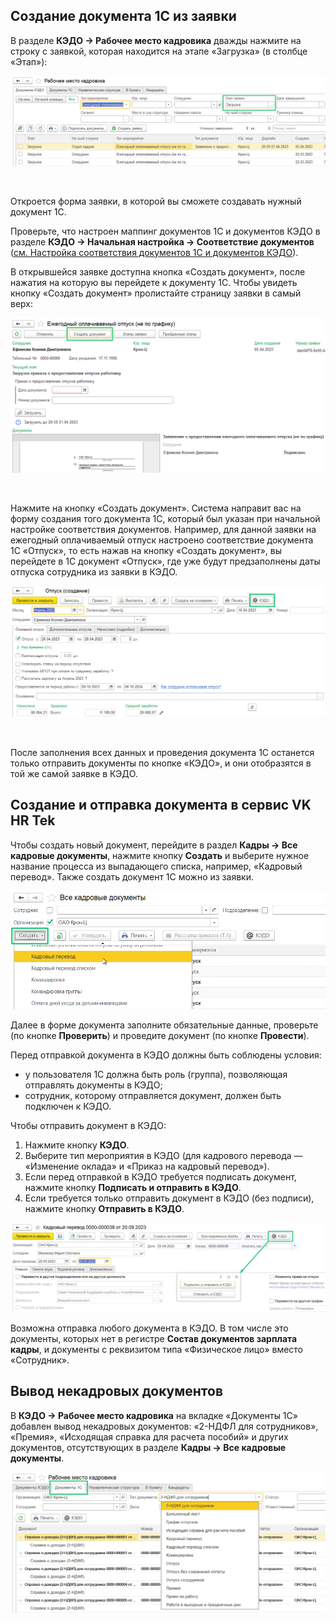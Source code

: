 ## **Создание документа 1С из заявки**

В разделе **КЭДО → Рабочее место кадровика** дважды нажмите на строку с заявкой, которая находится на этапе «Загрузка» (в столбце «Этап»):

![](./assets/1c.png)

<br>

Откроется форма заявки, в которой вы сможете создавать нужный документ 1С. 

Проверьте, что настроен маппинг документов 1С и документов КЭДО в разделе **КЭДО → Начальная настройка → Соответствие документов** ([см. Настройка соответствия документов 1С и документов КЭДО](/ru/1C/user/mapping)). 

В открывшейся заявке доступна кнопка «Создать документ», после нажатия на которую вы перейдете к документу 1С. Чтобы увидеть кнопку «Создать документ» пролистайте страницу заявки в самый верх:

![](./assets/2c.png)

<br>

Нажмите на кнопку «Создать документ». Система направит вас на форму создания того документа 1С, который был указан при начальной настройке соответствия документов. Например, для данной заявки на ежегодный оплачиваемый отпуск настроено соответствие документа 1С «Отпуск», то есть нажав на кнопку «Создать документ», вы перейдете в 1С документ «Отпуск», где уже будут предзаполнены даты отпуска сотрудника из заявки в КЭДО.

![](./assets/3c.png)

<br>

После заполнения всех данных и проведения документа 1С останется только отправить документы по кнопке «КЭДО», и они отобразятся в той же самой заявке в КЭДО. 

## **Создание и отправка документа в сервис VK HR Tek**

Чтобы создать новый документ, перейдите в раздел **Кадры → Все кадровые документы**, нажмите кнопку **Создать** и выберите нужное название процесса из выпадающего списка, например, «Кадровый перевод». Также создать документ 1С можно из заявки.

![](./assets/documents_create.png)

Далее в форме документа заполните обязательные данные, проверьте (по кнопке **Проверить**) и проведите документ (по кнопке **Провести**). 

Перед отправкой документа в КЭДО должны быть соблюдены условия:

* у пользователя 1С должна быть роль (группа), позволяющая отправлять документы в КЭДО;   
* сотрудник, которому отправляется документ, должен быть подключен к КЭДО.

Чтобы отправить документ в КЭДО:

1. Нажмите кнопку **КЭДО**.  
2. Выберите тип мероприятия в КЭДО (для кадрового перевода — «Изменение оклада» и «Приказ на кадровый перевод»).  
3. Если перед отправкой в КЭДО требуется подписать документ, нажмите кнопку **Подписать и отправить в КЭДО**.  
4. Если требуется только отправить документ в КЭДО (без подписи), нажмите кнопку **Отправить в КЭДО**.  
   

![](./assets/documents_send_kedo.png)

Возможна отправка любого документа в КЭДО. В том числе это документы, которых нет в регистре **Состав документов зарплата кадры**, и документы с реквизитом типа «Физическое лицо» вместо «Сотрудник».

## **Вывод некадровых документов**

В **КЭДО → Рабочее место кадровика** на вкладке «Документы 1С» добавлен вывод некадровых документов: «2-НДФЛ для сотрудников», «Премия», «Исходящая справка для расчета пособий» и других документов, отсутствующих в разделе **Кадры → Все кадровые документы**.

![](./assets/documents_not_hr.png)

